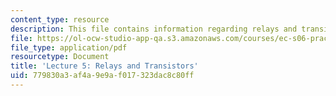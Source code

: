 ```yaml
---
content_type: resource
description: This file contains information regarding relays and transistors.
file: https://ol-ocw-studio-app-qa.s3.amazonaws.com/courses/ec-s06-practical-electronics-fall-2004/779830a3af4a9e9af017323dac8c80ff_MITEC_S06F04_lec05.pdf
file_type: application/pdf
resourcetype: Document
title: 'Lecture 5: Relays and Transistors'
uid: 779830a3-af4a-9e9a-f017-323dac8c80ff
---
```

